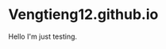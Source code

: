 # Vengtieng12.github.io

Hello I'm just testing.

<html>
  <title>  HeYYYYYYYY YOO!   </title>
  </html>
